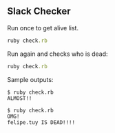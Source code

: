 ## Slack Checker

Run once to get alive list.

```ruby
ruby check.rb
```

Run again and checks who is dead:

```ruby
ruby check.rb
```

Sample outputs:
```
$ ruby check.rb
ALMOST!!
```
```
$ ruby check.rb
OMG!
felipe.tuy IS DEAD!!!!
```

